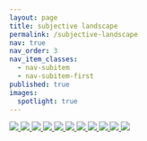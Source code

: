 ```yaml
---
layout: page
title: subjective landscape
permalink: /subjective-landscape
nav: true
nav_order: 3
nav_item_classes:
  - nav-subitem
  - nav-subitem-first
published: true
images:
  spotlight: true
---
```


<div class="spotlight-group spotlight-flex">
    <a class="spotlight" href="/photography/assets/img/subjective_landscape/subjective_landscape_etym_1.png">
        <img src="/photography/assets/img/subjective_landscape/subjective_landscape_etym_1-480.webp" />
    </a>
    <a class="spotlight" href="/photography/assets/img/subjective_landscape/subjective_landscape_etym_2.png">
        <img src="/photography/assets/img/subjective_landscape/subjective_landscape_etym_2-480.webp" />
    </a>
    <span style="flex-basis: 100%"></span>
    <a class="spotlight" href="/photography/assets/img/subjective_landscape/subjective_landscape_1a.jpg">
        <img src="/photography/assets/img/subjective_landscape/subjective_landscape_1a-480.webp" />
    </a>
    <a class="spotlight" href="/photography/assets/img/subjective_landscape/subjective_landscape_1b.jpg">
        <img src="/photography/assets/img/subjective_landscape/subjective_landscape_1b-480.webp" />
    </a>
    <a class="spotlight" href="/photography/assets/img/subjective_landscape/subjective_landscape_1c.jpg">
        <img src="/photography/assets/img/subjective_landscape/subjective_landscape_1c-480.webp" />
    </a>
    <a class="spotlight" href="/photography/assets/img/subjective_landscape/subjective_landscape_2a.jpg">
        <img src="/photography/assets/img/subjective_landscape/subjective_landscape_2a-480.webp" />
    </a>
    <a class="spotlight" href="/photography/assets/img/subjective_landscape/subjective_landscape_2b.jpg">
        <img src="/photography/assets/img/subjective_landscape/subjective_landscape_2b-480.webp" />
    </a>
    <a class="spotlight" href="/photography/assets/img/subjective_landscape/subjective_landscape_2c.jpg">
        <img src="/photography/assets/img/subjective_landscape/subjective_landscape_2c-480.webp" />
    </a>
        <a class="spotlight" href="/photography/assets/img/subjective_landscape/subjective_landscape_3a.jpg">
        <img src="/photography/assets/img/subjective_landscape/subjective_landscape_3a-480.webp" />
    </a>
    <a class="spotlight" href="/photography/assets/img/subjective_landscape/subjective_landscape_3b.jpg">
        <img src="/photography/assets/img/subjective_landscape/subjective_landscape_3b-480.webp" />
    </a>
    <a class="spotlight" href="/photography/assets/img/subjective_landscape/subjective_landscape_3c.jpg">
        <img src="/photography/assets/img/subjective_landscape/subjective_landscape_3c-480.webp" />
    </a>
</div>